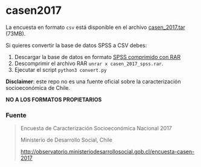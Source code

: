 # casen2017

La encuesta en formato `csv` está disponible en el archivo [casen_2017.tar](https://github.com/diegocaro/casen2017/releases/download/v1/casen_2017.tar) (73MB).

Si quieres convertir la base de datos SPSS a CSV debes:

1. Descargar la base de datos en formato [SPSS comprimido con RAR](http://observatorio.ministeriodesarrollosocial.gob.cl/storage/docs/casen/2017/casen_2017_spss.rar)
2. Descomprimir el archivo RAR `unrar x casen_2017_spss.rar`.
3. Ejecutar el script `python3 convert.py`

**Disclaimer**: este repo no es una fuente oficial sobre la caracterización socioeconómica de Chile.

**NO A LOS FORMATOS PROPIETARIOS**

### Fuente
> Encuesta de Caracterización Socioeconómica Nacional 2017
> 
> Ministerio de Desarrollo Social, Chile
> 
> http://observatorio.ministeriodesarrollosocial.gob.cl/encuesta-casen-2017
